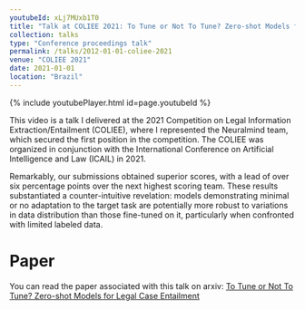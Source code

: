 ```yaml
---
youtubeId: xLj7MUxb1T0
title: "Talk at COLIEE 2021: To Tune or Not To Tune? Zero-shot Models for Legal Case Entailment"
collection: talks
type: "Conference proceedings talk"
permalink: /talks/2012-01-01-coliee-2021
venue: "COLIEE 2021"
date: 2021-01-01
location: "Brazil"
---
```


{% include youtubePlayer.html id=page.youtubeId %}

This video is a talk I delivered at the 2021 Competition on Legal Information Extraction/Entailment (COLIEE), where I represented the Neuralmind team, which secured the first position in the competition. The COLIEE was organized in conjunction with the International Conference on Artificial Intelligence and Law (ICAIL) in 2021. 

Remarkably, our submissions obtained superior scores, with a lead of over six percentage points over the next highest scoring team. These results substantiated a counter-intuitive revelation: models demonstrating minimal or no adaptation to the target task are potentially more robust to variations in data distribution than those fine-tuned on it, particularly when confronted with limited labeled data.

# Paper

You can read the paper associated with this talk on arxiv: [
To Tune or Not To Tune? Zero-shot Models for Legal Case Entailment](https://arxiv.org/abs/2202.03120)